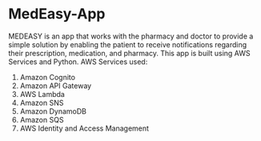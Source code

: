 # MedEasy-App
MEDEASY is an app that works with the pharmacy and doctor to provide a simple solution by enabling the patient to receive notifications regarding their prescription, medication, and pharmacy. This app is built using AWS Services and Python.
AWS Services used:
1. Amazon Cognito
2. Amazon API Gateway
3. AWS Lambda
4. Amazon SNS
5. Amazon DynamoDB
6. Amazon SQS
7. AWS Identity and Access Management


